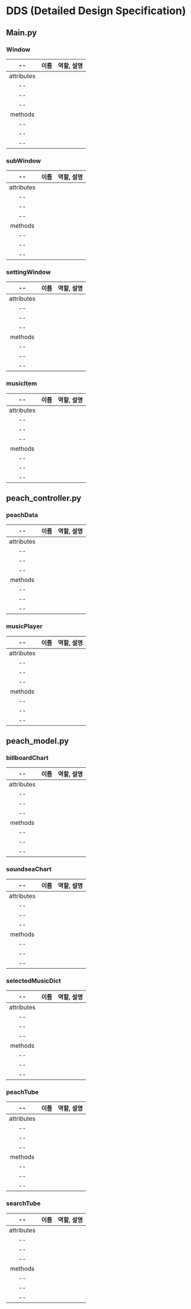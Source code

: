 # DDS (Detailed Design Specification)

## Main.py

### Window

|--| 이름 | 역할, 설명 | 
|:--:|:--:|:--:|
|attributes| | |
|--|  |  |
|--|  |  |
|--|  |  |
|methods|  |  |
|--|  |  |
|--|  |  |
|--|  |  |

### subWindow

|--| 이름 | 역할, 설명 | 
|:--:|:--:|:--:|
|attributes| | |
|--|  |  |
|--|  |  |
|--|  |  |
|methods|  |  |
|--|  |  |
|--|  |  |
|--|  |  |

### settingWindow

|--| 이름 | 역할, 설명 | 
|:--:|:--:|:--:|
|attributes| | |
|--|  |  |
|--|  |  |
|--|  |  |
|methods|  |  |
|--|  |  |
|--|  |  |
|--|  |  |

### musicItem

|--| 이름 | 역할, 설명 | 
|:--:|:--:|:--:|
|attributes| | |
|--|  |  |
|--|  |  |
|--|  |  |
|methods|  |  |
|--|  |  |
|--|  |  |
|--|  |  |

## peach_controller.py

### peachData

|--| 이름 | 역할, 설명 |
|:--:|:--:|:--:|
|attributes| | |
|--|  |  |
|--|  |  |
|--|  |  |
|methods|  |  |
|--|  |  |
|--|  |  |
|--|  |  |

### musicPlayer

|--| 이름 | 역할, 설명 | 
|:--:|:--:|:--:|
|attributes| | |
|--|  |  |
|--|  |  |
|--|  |  |
|methods|  |  |
|--|  |  |
|--|  |  |
|--|  |  |

## peach_model.py

### billboardChart

|--| 이름 | 역할, 설명 | 
|:--:|:--:|:--:|
|attributes| | |
|--|  |  |
|--|  |  |
|--|  |  |
|methods|  |  |
|--|  |  |
|--|  |  |
|--|  |  |

### soundseaChart

|--| 이름 | 역할, 설명 | 
|:--:|:--:|:--:|
|attributes| | |
|--|  |  |
|--|  |  |
|--|  |  |
|methods|  |  |
|--|  |  |
|--|  |  |
|--|  |  |

### selectedMusicDict

|--| 이름 | 역할, 설명 | 
|:--:|:--:|:--:|
|attributes| | |
|--|  |  |
|--|  |  |
|--|  |  |
|methods|  |  |
|--|  |  |
|--|  |  |
|--|  |  |

### peachTube

|--| 이름 | 역할, 설명 | 
|:--:|:--:|:--:|
|attributes| | |
|--|  |  |
|--|  |  |
|--|  |  |
|methods|  |  |
|--|  |  |
|--|  |  |
|--|  |  |

### searchTube

|--| 이름 | 역할, 설명 | 
|:--:|:--:|:--:|
|attributes| | |
|--|  |  |
|--|  |  |
|--|  |  |
|methods|  |  |
|--|  |  |
|--|  |  |
|--|  |  |
